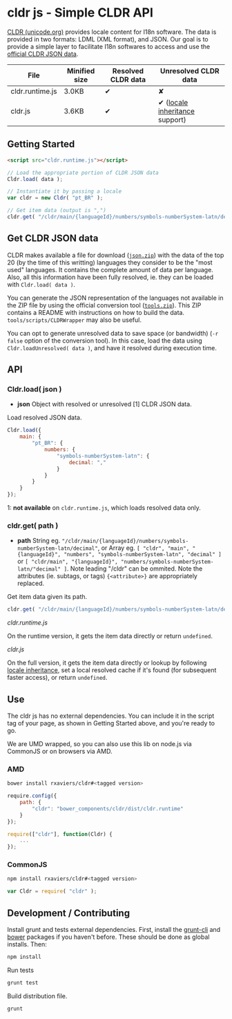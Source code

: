 # cldr js - Simple CLDR API

[CLDR (unicode.org)](http://cldr.unicode.org/) provides locale content for I18n software. The data is provided in two formats: LDML (XML format), and JSON. Our goal is to provide a simple layer to facilitate I18n softwares to access and use the [official CLDR JSON data](http://cldr.unicode.org/index/cldr-spec/json).

| File | Minified size | Resolved CLDR data | Unresolved CLDR data |
|---|---|---|---|
| cldr.runtime.js | 3.0KB | ✔ | ✘ |
| cldr.js | 3.6KB | ✔ | ✔ ([locale inheritance](http://www.unicode.org/reports/tr35/#Locale_Inheritance) support) |

## Getting Started

```html
<script src="cldr.runtime.js"></script>
```

```javascript
// Load the appropriate portion of CLDR JSON data
Cldr.load( data );

// Instantiate it by passing a locale
var cldr = new Cldr( "pt_BR" );

// Get item data (output is ",")
cldr.get( "/cldr/main/{languageId}/numbers/symbols-numberSystem-latn/decimal" );
```

## Get CLDR JSON data

CLDR makes available a file for download ([`json.zip`](http://www.unicode.org/Public/cldr/latest/)) with the data of the top 20 (by the time of this writting) languages they consider to be the "most used" languages. It contains the complete amount of data per language. Also, all this information have been fully resolved, ie. they can be loaded with `Cldr.load( data )`.

You can generate the JSON representation of the languages not available in the ZIP file by using the official conversion tool ([`tools.zip`](http://www.unicode.org/Public/cldr/latest/)). This ZIP contains a README with instructions on how to build the data. `tools/scripts/CLDRWrapper` may also be useful.

You can opt to generate unresolved data to save space (or bandwidth) (`-r false` option of the conversion tool). In this case, load the data using `Cldr.loadUnresolved( data )`, and have it resolved during execution time.

## API

### Cldr.load( json )

- **json** Object with resolved or unresolved [1] CLDR JSON data.

Load resolved JSON data.

```javascript
Cldr.load({
	main: {
		"pt_BR": {
			numbers: {
				"symbols-numberSystem-latn": {
					decimal: ","
				}
			}
		}
	}
});
```

1: **not available** on `cldr.runtime.js`, which loads resolved data only.

### cldr.get( path )

- **path** String eg. `"/cldr/main/{languageId}/numbers/symbols-numberSystem-latn/decimal"`, or Array eg. `[ "cldr", "main", "{languageId}", "numbers", "symbols-numberSystem-latn", "decimal" ]` or `[ "cldr/main", "{languageId}", "numbers/symbols-numberSystem-latn/"decimal" ]`. Note leading "/cldr" can be ommited. Note the attributes (ie. subtags, or tags) `{<attribute>}` are appropriately replaced.

Get item data given its path.

```javascript
cldr.get( "/cldr/main/{languageId}/numbers/symbols-numberSystem-latn/decimal" );
```

*cldr.runtime.js*

On the runtime version, it gets the item data directly or return `undefined`.

*cldr.js*

On the full version, it gets the item data directly or lookup by following [locale inheritance](http://www.unicode.org/reports/tr35/#Locale_Inheritance), set a local resolved cache if it's found (for subsequent faster access), or return `undefined`.

## Use

The cldr js has no external dependencies. You can include it in the script tag of your page, as shown in Getting Started above, and you're ready to go.

We are UMD wrapped, so you can also use this lib on node.js via CommonJS or on browsers via AMD.

### AMD

```bash
bower install rxaviers/cldr#<tagged version>
```

```javascript
require.config({
	path: {
		"cldr": "bower_components/cldr/dist/cldr.runtime"
	}
});

require(["cldr"], function(Cldr) {
	...
});
```

### CommonJS

```bash
npm install rxaviers/cldr#<tagged version>
```

```javascript
var Cldr = require( "cldr" );
```

## Development / Contributing

Install grunt and tests external dependencies. First, install the [grunt-cli](http://gruntjs.com/getting-started#installing-the-cli) and [bower](http://bower.io/) packages if you haven't before. These should be done as global installs. Then:

```bash
npm install
```
Run tests
```bash
grunt test
```
Build distribution file.
```bash
grunt
```
